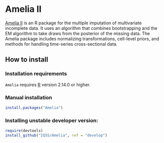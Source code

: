 # Amelia II

[Amelia II][] is an R package for the multiple imputation of multivariate incomplete data. It uses an algorithm that combines bootstrapping and the EM algorithm to take draws from the posterior of the missing data. The Amelia package includes normalizing transformations, cell-level priors, and methods for handling time-series cross-sectional data. 

## How to install

### Installation requirements
`Amelia` requires [R][] version 2.14.0 or higher. 

### Manual installation
```R
install.packages("Amelia")
```

### Installing unstable developer version:
```R
require(devtools)
install_github("IQSS/Amelia", ref = "develop")
```

[Amelia II]: http://gking.harvard.edu/amelia
[R]: http://cran.r-project.org
